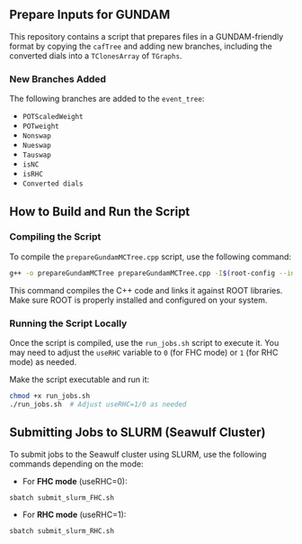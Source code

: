 
## Prepare Inputs for GUNDAM

This repository contains a script that prepares files in a GUNDAM-friendly format by copying the `cafTree` and adding new branches, including the converted dials into a `TClonesArray` of `TGraphs`.

### New Branches Added
The following branches are added to the `event_tree`:

- `POTScaledWeight`
- `POTweight`
- `Nonswap`
- `Nueswap`
- `Tauswap`
- `isNC`
- `isRHC`
- `Converted dials`

## How to Build and Run the Script

### Compiling the Script

To compile the `prepareGundamMCTree.cpp` script, use the following command:

```bash
g++ -o prepareGundamMCTree prepareGundamMCTree.cpp -I$(root-config --incdir) $(root-config --libs) -std=c++17
```

This command compiles the C++ code and links it against ROOT libraries. Make sure ROOT is properly installed and configured on your system.

### Running the Script Locally

Once the script is compiled, use the `run_jobs.sh` script to execute it. You may need to adjust the `useRHC` variable to `0` (for FHC mode) or `1` (for RHC mode) as needed.

Make the script executable and run it:

```bash
chmod +x run_jobs.sh
./run_jobs.sh  # Adjust useRHC=1/0 as needed
```

## Submitting Jobs to SLURM (Seawulf Cluster)

To submit jobs to the Seawulf cluster using SLURM, use the following commands depending on the mode:

- For **FHC mode** (useRHC=0):

```bash
sbatch submit_slurm_FHC.sh
```

- For **RHC mode** (useRHC=1):

```bash
sbatch submit_slurm_RHC.sh
```